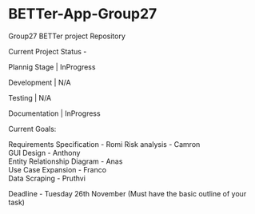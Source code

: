 # BETTer-App-Group27
Group27 BETTer project Repository

Current Project Status - 

Plannig Stage	| InProgress

Development	  | N/A		

Testing		    | N/A

Documentation	| InProgress

Current Goals:

Requirements Specification    	- Romi
Risk analysis            	      - Camron    
GUI Design            		      - Anthony    
Entity Relationship Diagram     - Anas        
Use Case Expansion         	    - Franco    
Data Scraping         		      - Pruthvi    

Deadline - Tuesday 26th November (Must have the basic outline of your task)

